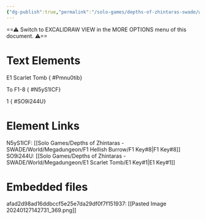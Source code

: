 ```yaml
---
{"dg-publish":true,"permalink":"/solo-games/depths-of-zhintaras-swade/world/megadungeon/e1-scarlet-tomb/e1-map/","tags":["excalidraw"]}
---
```


==⚠  Switch to EXCALIDRAW VIEW in the MORE OPTIONS menu of this document. ⚠==


# Text Elements
E1 Scarlet Tomb
{ #Pmnu0tib}


To F1-8
{ #N5yS1ICF}


1
{ #SO9i244U}


# Element Links
N5yS1ICF: [[Solo Games/Depths of Zhintaras - SWADE/World/Megadungeon/F1 Hellish Burrow/F1 Key#8\|F1 Key#8]]
SO9i244U: [[Solo Games/Depths of Zhintaras - SWADE/World/Megadungeon/E1 Scarlet Tomb/E1 Key#1\|E1 Key#1]]

# Embedded files
afad2d98ad16ddbccf5e25e7da29df0f7f151937: [[Pasted Image 20240127142731_369.png]]

